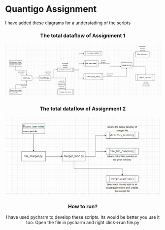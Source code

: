 # Quantigo Assignment
I have added these diagrams for a understading of the scripts
<div align="center">
  
### The total dataflow of Assignment 1
![alt text](img/ass1.jpg?raw=true "Title")

### The total dataflow of Assignment 2
![alt text](img/ass2.jpg?raw=true "Title")

### How to run?
I have used pycharm to develop these scripts. Its would be better you use it too. Open the file in pycharm and right click->run file.py
